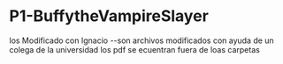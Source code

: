 # P1-BuffytheVampireSlayer

los Modificado con Ignacio 
--son archivos modificados con ayuda de un colega de la universidad
los pdf se ecuentran fuera de loas carpetas 
